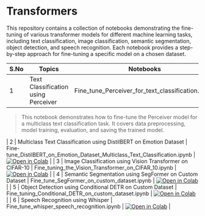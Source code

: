 # Transformers

This repository contains a collection of notebooks demonstrating the fine-tuning of various transformer models for different machine learning tasks, including text classification, image classification, semantic segmentation, object detection, and speech recognition. Each notebook provides a step-by-step approach for fine-tuning a specific model on a chosen dataset.

| S.No | Topics                                                     | Notebooks                                              | Link                                                                                               |
|------|------------------------------------------------------------|--------------------------------------------------------|----------------------------------------------------------------------------------------------------|
| 1    | Text Classification using Perceiver                        | Fine_tune_Perceiver_for_text_classification.ipynb      | [![Open in Colab](https://colab.research.google.com/assets/colab-badge.svg)](#)                   |

> This notebook demonstrates how to fine-tune the Perceiver model for a multiclass text classification task. It covers data preprocessing, model training, evaluation, and saving the trained model.

| 2    | Multiclass Text Classification using DistilBERT on Emotion Dataset | Fine-tune_DistilBERT_on_Emotion_Dataset_Multiclass_Text_Classification.ipynb | [![Open in Colab](https://colab.research.google.com/assets/colab-badge.svg)](#) |
| 3    | Image Classification using Vision Transformer on CIFAR-10  | Fine_tuning_the_Vision_Transformer_on_CIFAR_10.ipynb   | [![Open in Colab](https://colab.research.google.com/assets/colab-badge.svg)](#) |
| 4    | Semantic Segmentation using SegFormer on Custom Dataset    | Fine_tune_SegFormer_on_custom_dataset.ipynb            | [![Open in Colab](https://colab.research.google.com/assets/colab-badge.svg)](#) |
| 5    | Object Detection using Conditional DETR on Custom Dataset  | Fine_tuning_Conditional_DETR_on_custom_dataset.ipynb   | [![Open in Colab](https://colab.research.google.com/assets/colab-badge.svg)](#) |
| 6    | Speech Recognition using Whisper                           | Fine_tune_whisper_speech_recognition.ipynb             | [![Open in Colab](https://colab.research.google.com/assets/colab-badge.svg)](#) |
